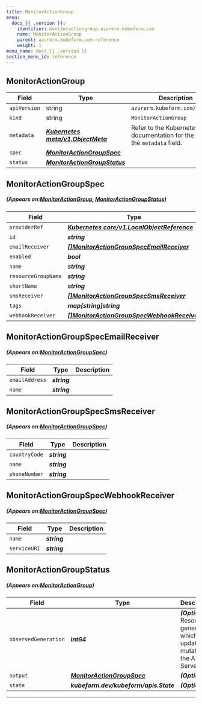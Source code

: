 ```yaml
---
title: MonitorActionGroup
menu:
  docs_{{ .version }}:
    identifier: monitoractiongroup-azurerm.kubeform.com
    name: MonitorActionGroup
    parent: azurerm.kubeform.com-reference
    weight: 1
menu_name: docs_{{ .version }}
section_menu_id: reference
---
```


## MonitorActionGroup
| Field | Type | Description |
| ------ | ----- | ----------- |
| `apiVersion` | string | `azurerm.kubeform.com/v1alpha1` |
|    `kind` | string | `MonitorActionGroup` |
| `metadata` | ***[Kubernetes meta/v1.ObjectMeta](https://kubernetes.io/docs/reference/generated/kubernetes-api/v1.13/#objectmeta-v1-meta)***|Refer to the Kubernetes API documentation for the fields of the `metadata` field.|
| `spec` | ***[MonitorActionGroupSpec](#MonitorActionGroupSpec)***||
| `status` | ***[MonitorActionGroupStatus](#MonitorActionGroupStatus)***||
## MonitorActionGroupSpec
##### (Appears on:[MonitorActionGroup](#MonitorActionGroup), [MonitorActionGroupStatus](#MonitorActionGroupStatus))
| Field | Type | Description |
| ------ | ----- | ----------- |
| `providerRef` | ***[Kubernetes core/v1.LocalObjectReference](https://kubernetes.io/docs/reference/generated/kubernetes-api/v1.13/#localobjectreference-v1-core)***||
| `id` | ***string***||
| `emailReceiver` | ***[[]MonitorActionGroupSpecEmailReceiver](#MonitorActionGroupSpecEmailReceiver)***| ***(Optional)*** |
| `enabled` | ***bool***| ***(Optional)*** |
| `name` | ***string***||
| `resourceGroupName` | ***string***||
| `shortName` | ***string***||
| `smsReceiver` | ***[[]MonitorActionGroupSpecSmsReceiver](#MonitorActionGroupSpecSmsReceiver)***| ***(Optional)*** |
| `tags` | ***map[string]string***| ***(Optional)*** |
| `webhookReceiver` | ***[[]MonitorActionGroupSpecWebhookReceiver](#MonitorActionGroupSpecWebhookReceiver)***| ***(Optional)*** |
## MonitorActionGroupSpecEmailReceiver
##### (Appears on:[MonitorActionGroupSpec](#MonitorActionGroupSpec))
| Field | Type | Description |
| ------ | ----- | ----------- |
| `emailAddress` | ***string***||
| `name` | ***string***||
## MonitorActionGroupSpecSmsReceiver
##### (Appears on:[MonitorActionGroupSpec](#MonitorActionGroupSpec))
| Field | Type | Description |
| ------ | ----- | ----------- |
| `countryCode` | ***string***||
| `name` | ***string***||
| `phoneNumber` | ***string***||
## MonitorActionGroupSpecWebhookReceiver
##### (Appears on:[MonitorActionGroupSpec](#MonitorActionGroupSpec))
| Field | Type | Description |
| ------ | ----- | ----------- |
| `name` | ***string***||
| `serviceURI` | ***string***||
## MonitorActionGroupStatus
##### (Appears on:[MonitorActionGroup](#MonitorActionGroup))
| Field | Type | Description |
| ------ | ----- | ----------- |
| `observedGeneration` | ***int64***| ***(Optional)*** Resource generation, which is updated on mutation by the API Server.|
| `output` | ***[MonitorActionGroupSpec](#MonitorActionGroupSpec)***| ***(Optional)*** |
| `state` | ***kubeform.dev/kubeform/apis.State***| ***(Optional)*** |
---
